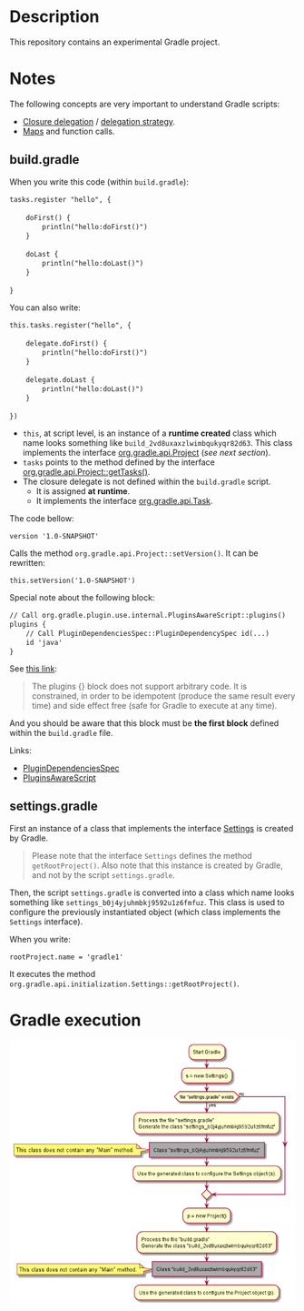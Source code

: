 # Description

This repository contains an experimental Gradle project.

# Notes

The following concepts are very important to understand Gradle scripts:

* [Closure delegation](https://groovy-lang.org/closures.html#closure-owner) / [delegation strategy](https://groovy-lang.org/closures.html#_delegation_strategy).
* [Maps](https://www.tutorialspoint.com/groovy/groovy_maps.htm) and function calls.

## build.gradle

When you write this code (within `build.gradle`):

    tasks.register "hello", {
    
        doFirst() {
            println("hello:doFirst()")
        }
                
        doLast {
            println("hello:doLast()")
        }
    
    }

You can also write: 

    this.tasks.register("hello", {
    
        delegate.doFirst() {
            println("hello:doFirst()")
        }
                
        delegate.doLast {
            println("hello:doLast()")
        }
    
    })

* `this`, at script level, is an instance of a **runtime created** class which name
  looks something like `build_2vd8uxaxzlwimbqukyqr82d63`. This class implements
  the interface [org.gradle.api.Project](https://docs.gradle.org/current/javadoc/org/gradle/api/Project.html)
  (_see next section_).
* `tasks` points to the method defined by the interface [org.gradle.api.Project::getTasks()](https://docs.gradle.org/current/javadoc/org/gradle/api/Project.html).
* The closure delegate is not defined within the `build.gradle` script.
  * It is assigned **at runtime**.
  * It implements the interface [org.gradle.api.Task](https://docs.gradle.org/current/javadoc/org/gradle/api/Task.html).
    
The code bellow:

    version '1.0-SNAPSHOT'
    
Calls the method `org.gradle.api.Project::setVersion()`. It can be rewritten:

    this.setVersion('1.0-SNAPSHOT')

Special note about the following block:

    // Call org.gradle.plugin.use.internal.PluginsAwareScript::plugins()
    plugins {
        // Call PluginDependenciesSpec::PluginDependencySpec id(...)
        id 'java'
    }

See [this link](https://docs.gradle.org/6.3/userguide/plugins.html#sec:constrained_syntax):

> The plugins {} block does not support arbitrary code. It is constrained,
> in order to be idempotent (produce the same result every time) and side
> effect free (safe for Gradle to execute at any time).

And you should be aware that this block must be **the first block** defined
within the `build.gradle` file.

Links:

* [PluginDependenciesSpec](https://docs.gradle.org/current/dsl/org.gradle.plugin.use.PluginDependenciesSpec.html)
* [PluginsAwareScript](https://github.com/gradle/gradle/blob/master/subprojects/core/src/main/java/org/gradle/plugin/use/internal/PluginsAwareScript.java)

## settings.gradle

First an instance of a class that implements the interface
[Settings](https://docs.gradle.org/current/javadoc/org/gradle/api/initialization/Settings.html) is created by Gradle.

> Please note that the interface `Settings` defines the method `getRootProject()`.
> Also note that this instance is created by Gradle, and not by the script `settings.gradle`.

Then, the script `settings.gradle` is converted into a class which name looks something like `settings_b0j4yjuhmbkj9592u1z6fmfuz`.
This class is used to configure the previously instantiated object (which class implements the `Settings` interface).

When you write:

    rootProject.name = 'gradle1'

It executes the method `org.gradle.api.initialization.Settings::getRootProject()`.

# Gradle execution

![](doc/make.png)
